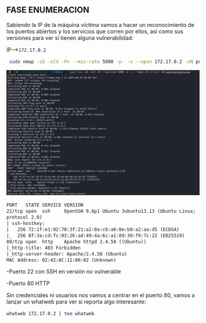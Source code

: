 ## FASE ENUMERACION

Sabiendo la IP de la máquina víctima vamos a hacer un reconocimiento de los puertos abiertos y los servicios
que corren por ellos, así como sus versiones para ver si tienen alguna vulnerabilidad:

IP-->`172.17.0.2`

```bash
 sudo nmap -sS -sCV -Pn --min-rate 5000 -p- -v --open 172.17.0.2 -oN puertosYservicios
```

![Nmap Scan](images/Waffy/1.png)



```
PORT   STATE SERVICE VERSION
22/tcp open  ssh     OpenSSH 9.6p1 Ubuntu 3ubuntu13.13 (Ubuntu Linux; protocol 2.0)
| ssh-hostkey: 
|   256 72:1f:e1:92:70:3f:21:a2:0a:c6:a6:0e:b8:a2:aa:d5 (ECDSA)
|_  256 8f:3a:cd:fc:03:26:ad:49:4a:6c:a1:89:39:f9:7c:22 (ED25519)
80/tcp open  http    Apache httpd 2.4.58 ((Ubuntu))
|_http-title: 403 Forbidden
|_http-server-header: Apache/2.4.58 (Ubuntu)
MAC Address: 02:42:AC:11:00:02 (Unknown)

```

-Puerto 22 con SSH en versión no vulnerable 

-Puerto 80 HTTP

Sin credenciales ni usuarios nos vamos a centrar en el puerto 80, vamos a lanzar un whatweb para ver si reporta algo interesante:

```bash
whatweb 172.17.0.2 | tee whatweb
```


